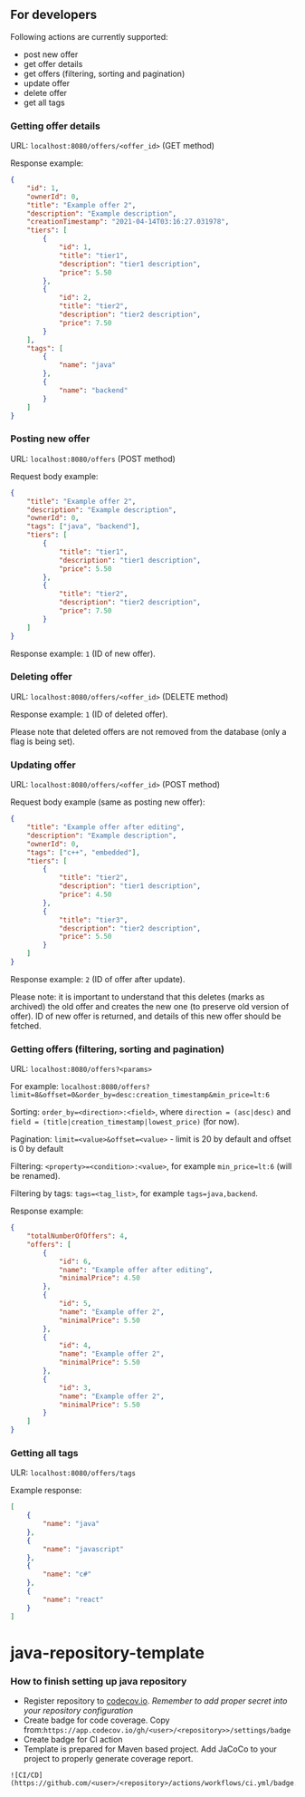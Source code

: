 ## For developers
Following actions are currently supported:
 * post new offer
 * get offer details
 * get offers (filtering, sorting and pagination)
 * update offer
 * delete offer
 * get all tags


### Getting offer details

URL: `localhost:8080/offers/<offer_id>` (GET method)

Response example:
```json
{
    "id": 1,
    "ownerId": 0,
    "title": "Example offer 2",
    "description": "Example description",
    "creationTimestamp": "2021-04-14T03:16:27.031978",
    "tiers": [
        {
            "id": 1,
            "title": "tier1",
            "description": "tier1 description",
            "price": 5.50
        },
        {
            "id": 2,
            "title": "tier2",
            "description": "tier2 description",
            "price": 7.50
        }
    ],
    "tags": [
        {
            "name": "java"
        },
        {
            "name": "backend"
        }
    ]
}
```


### Posting new offer

URL: `localhost:8080/offers` (POST method)

Request body example:
```json
{
    "title": "Example offer 2",
    "description": "Example description",
    "ownerId": 0,
    "tags": ["java", "backend"],
    "tiers": [
        { 
            "title": "tier1",
            "description": "tier1 description",
            "price": 5.50
        },
        { 
            "title": "tier2",
            "description": "tier2 description",
            "price": 7.50
        }
    ]
}
```

Response example: `1` (ID of new offer).


### Deleting offer

URL: `localhost:8080/offers/<offer_id>` (DELETE method)

Response example: `1` (ID of deleted offer).

Please note that deleted offers are not removed from the database (only a flag is being set).


### Updating offer

URL: `localhost:8080/offers/<offer_id>` (POST method)

Request body example (same as posting new offer):
```json
{
    "title": "Example offer after editing",
    "description": "Example description",
    "ownerId": 0,
    "tags": ["c++", "embedded"],
    "tiers": [
        { 
            "title": "tier2",
            "description": "tier1 description",
            "price": 4.50
        },
        { 
            "title": "tier3",
            "description": "tier2 description",
            "price": 5.50
        }
    ]
}
```

Response example: `2` (ID of offer after update).

Please note: it is important to understand that this deletes (marks as archived) the old offer 
and creates the new one (to preserve old version of offer). ID of new offer is returned, and details
of this new offer should be fetched.


### Getting offers (filtering, sorting and pagination)

URL: `localhost:8080/offers?<params>`

For example: `localhost:8080/offers?limit=8&offset=0&order_by=desc:creation_timestamp&min_price=lt:6`

Sorting: `order_by=<direction>:<field>`, where `direction = (asc|desc)` and `field = (title|creation_timestamp|lowest_price)` 
(for now).

Pagination: `limit=<value>&offset=<value>` - limit is 20 by default and offset is 0 by default

Filtering: `<property>=<condition>:<value>`, for example `min_price=lt:6` (will be renamed).

Filtering by tags: `tags=<tag_list>`, for example `tags=java,backend`.

Response example:
```json
{
    "totalNumberOfOffers": 4,
    "offers": [
        {
            "id": 6,
            "name": "Example offer after editing",
            "minimalPrice": 4.50
        },
        {
            "id": 5,
            "name": "Example offer 2",
            "minimalPrice": 5.50
        },
        {
            "id": 4,
            "name": "Example offer 2",
            "minimalPrice": 5.50
        },
        {
            "id": 3,
            "name": "Example offer 2",
            "minimalPrice": 5.50
        }
    ]
}
```


### Getting all tags

ULR: `localhost:8080/offers/tags`

Example response:
```json
[
    {
        "name": "java"
    },
    {
        "name": "javascript"
    },
    {
        "name": "c#"
    },
    {
        "name": "react"
    }
]
```


# java-repository-template

### How to finish setting up java repository

* Register repository to [codecov.io](https://app.codecov.io/). *Remember to add proper secret into your repository configuration*
* Create badge for code coverage. Copy from:`https://app.codecov.io/gh/<user>/<repository>>/settings/badge`
* Create badge for CI action 
* Template is prepared for Maven based project. Add JaCoCo to your project to properly generate coverage report.
```
![CI/CD](https://github.com/<user>/<repository>/actions/workflows/ci.yml/badge.svg)
```
